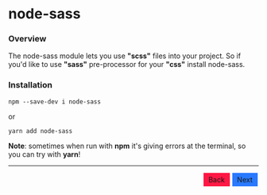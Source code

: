 # node-sass

### Overview

The node-sass module lets you use **"scss"** files into your project. So if you'd like to use **"sass"** pre-processor for your **"css"**  install node-sass. 

### Installation

    npm --save-dev i node-sass

  or

    yarn add node-sass
  
  **Note**: sometimes when run with **npm** it's giving errors at the terminal, so you can try with **yarn**!

---
<div style="width: 100%; display: flex; justify-content: flex-end;">
<a style="margin: 0 2.5px; padding: 5px 10px; background: #FF1744; text-decoration: none;" href="./1-Install-React.md">Back</a>
<a style="margin: 0 2.5px; padding: 5px 10px; background: #2979FF; text-decoration: none" href="./3-ESLint.md">Next</a>
</div> </br>

